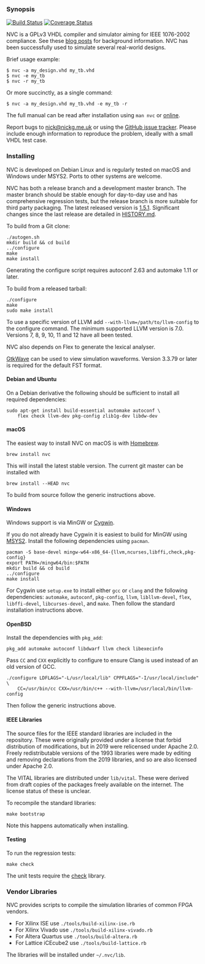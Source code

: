 ### Synopsis

[![Build
Status](https://github.com/nickg/nvc/workflows/Build%20and%20test/badge.svg?branch=master)](https://github.com/nickg/nvc/actions)
[![Coverage Status](https://coveralls.io/repos/github/nickg/nvc/badge.svg?branch=master)](https://coveralls.io/github/nickg/nvc?branch=master)

NVC is a GPLv3 VHDL compiler and simulator aiming for IEEE 1076-2002 compliance. See
these [blog posts](http://www.doof.me.uk/category/vhdl/) for background
information. NVC has been successfully used to simulate several real-world designs.

Brief usage example:

    $ nvc -a my_design.vhd my_tb.vhd
    $ nvc -e my_tb
    $ nvc -r my_tb

Or more succinctly, as a single command:

    $ nvc -a my_design.vhd my_tb.vhd -e my_tb -r

The full manual can be read after installation using `man nvc` or
[online](https://www.nickg.me.uk/nvc/nvc.1.html).

Report bugs to [nick@nickg.me.uk](mailto:nick+nvc@nickg.me.uk) or using
the [GitHub issue tracker](https://github.com/nickg/nvc/issues).  Please
include enough information to reproduce the problem, ideally with a
small VHDL test case.

### Installing

NVC is developed on Debian Linux and is regularly tested on macOS and Windows
under MSYS2. Ports to other systems are welcome.

NVC has both a release branch and a development master branch. The master branch
should be stable enough for day-to-day use and has comprehensive regression tests,
but the release branch is more suitable for third party packaging. The latest
released version is
[1.5.1](https://github.com/nickg/nvc/releases/download/r1.5.1/nvc-1.5.1.tar.gz).
Significant changes since the last release are detailed in [HISTORY.md](HISTORY.md).

To build from a Git clone:

    ./autogen.sh
    mkdir build && cd build
    ../configure
    make
    make install

Generating the configure script requires autoconf 2.63 and automake 1.11 or later.

To build from a released tarball:

    ./configure
    make
    sudo make install

To use a specific version of LLVM add `--with-llvm=/path/to/llvm-config`
to the configure command.  The minimum supported LLVM version is 7.0.
Versions 7, 8, 9, 10, 11 and 12 have all been tested.

NVC also depends on Flex to generate the lexical analyser.

[GtkWave](http://gtkwave.sourceforge.net/) can be used to view simulation
waveforms. Version 3.3.79 or later is required for the default FST format.

#### Debian and Ubuntu

On a Debian derivative the following should be sufficient to install all
required dependencies:

    sudo apt-get install build-essential automake autoconf \
        flex check llvm-dev pkg-config zlib1g-dev libdw-dev

#### macOS

The easiest way to install NVC on macOS is with [Homebrew](http://brew.sh/).

    brew install nvc

This will install the latest stable version. The current git master can be
installed with

    brew install --HEAD nvc

To build from source follow the generic instructions above.

#### Windows

Windows support is via MinGW or [Cygwin](http://www.cygwin.com/).

If you do not already have Cygwin it is easiest to build for MinGW using
[MSYS2](https://msys2.github.io/). Install the following dependencies using
`pacman`.

    pacman -S base-devel mingw-w64-x86_64-{llvm,ncurses,libffi,check,pkg-config}
    export PATH=/mingw64/bin:$PATH
    mkdir build && cd build
    ../configure
    make install

For Cygwin use `setup.exe` to install either `gcc` or `clang` and the following
dependencies: `automake`, `autoconf`, `pkg-config`, `llvm`, `libllvm-devel`,
`flex`, `libffi-devel`, `libcurses-devel`, and `make`. Then follow the
standard installation instructions above.

#### OpenBSD

Install the dependencies with `pkg_add`:

    pkg_add automake autoconf libdwarf llvm check libexecinfo

Pass `CC` and `CXX` explicitly to configure to ensure Clang is used
instead of an old version of GCC.

    ./configure LDFLAGS="-L/usr/local/lib" CPPFLAGS="-I/usr/local/include" \
        CC=/usr/bin/cc CXX=/usr/bin/c++ --with-llvm=/usr/local/bin/llvm-config

Then follow the generic instructions above.

#### IEEE Libraries

The source files for the IEEE standard libraries are included in the
repository. These were originally provided under a license that forbid
distribution of modifications, but in 2019 were relicensed under Apache
2.0. Freely redistributable versions of the 1993 libraries were made by
editing and removing declarations from the 2019 libraries, and so are
also licensed under Apache 2.0.

The VITAL libraries are distributed under `lib/vital`. These were
derived from draft copies of the packages freely available on the
internet. The license status of these is unclear.

To recompile the standard libraries:

    make bootstrap

Note this happens automatically when installing.

#### Testing

To run the regression tests:

    make check

The unit tests require the [check](https://libcheck.github.io/check/)
library.

### Vendor Libraries

NVC provides scripts to compile the simulation libraries of common FPGA vendors.
 * For Xilinx ISE use `./tools/build-xilinx-ise.rb`
 * For Xilinx Vivado use `./tools/build-xilinx-vivado.rb`
 * For Altera Quartus use `./tools/build-altera.rb`
 * For Lattice iCEcube2 use `./tools/build-lattice.rb`

The libraries will be installed under `~/.nvc/lib`.
